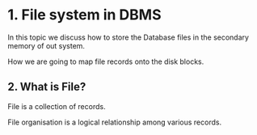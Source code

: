# 1. File system in DBMS
In this topic we discuss how to store the Database files in the secondary memory of out system.

How we are going to map file records onto the disk blocks.

## 2. What is File?
File is a collection of records.

File organisation is a logical relationship among various records.
